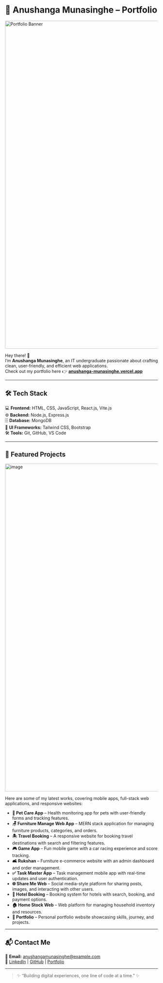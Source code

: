 # 🌟 Anushanga Munasinghe – Portfolio

<img width="1920" height="1080" alt="Portfolio Banner" src="https://github.com/user-attachments/assets/359a252a-6903-4f51-9eac-7d327b548126" />

Hey there! 👋  
I’m **Anushanga Munasinghe**, an IT undergraduate passionate about crafting clean, user-friendly, and efficient web applications.  
Check out my portfolio here 👉 [**anushanga-munasinghe.vercel.app**](https://anushanga-munasinghe.vercel.app/)

---

## 🛠️ Tech Stack
💻 **Frontend:** HTML, CSS, JavaScript, React.js, Vite.js  
⚙️ **Backend:** Node.js, Express.js  
🗄️ **Database:** MongoDB  
🎨 **UI Frameworks:** Tailwind CSS, Bootstrap  
🛠️ **Tools:** Git, GitHub, VS Code  

---

## 🚀 Featured Projects

<img width="1920" height="1080" alt="image" src="https://github.com/user-attachments/assets/3a83a292-a9d2-4be0-a885-25e5cac98ab3" />


Here are some of my latest works, covering mobile apps, full-stack web applications, and responsive websites:

- **🐾 Pet Care App** – Health monitoring app for pets with user-friendly forms and tracking features.  
- **🪑 Furniture Manage Web App** – MERN stack application for managing furniture products, categories, and orders.  
- **🏝 Travel Booking** – A responsive website for booking travel destinations with search and filtering features.  
- **🎮 Game App** – Fun mobile game with a car racing experience and score tracking.  
- **🛋 Rukshan** – Furniture e-commerce website with an admin dashboard and order management.  
- **✅ Task Master App** – Task management mobile app with real-time updates and user authentication.  
- **🌐 Share Me Web** – Social media-style platform for sharing posts, images, and interacting with other users.  
- **🏨 Hotel Booking** – Booking system for hotels with search, booking, and payment options.  
- **🏠 Home Stock Web** – Web platform for managing household inventory and resources.  
- **💼 Portfolio** – Personal portfolio website showcasing skills, journey, and projects.

---

## 📬 Contact Me
📧 **Email:** anushangamunasinghe@example.com  
🔗 [LinkedIn](https://www.linkedin.com/in/anushanga-munasinghe-9b51882a2/) | [GitHub](https://github.com/AMunasinghe2001) | [Portfolio](https://anushanga-munasinghe.vercel.app/)

---

> ✨ “Building digital experiences, one line of code at a time.” ✨
